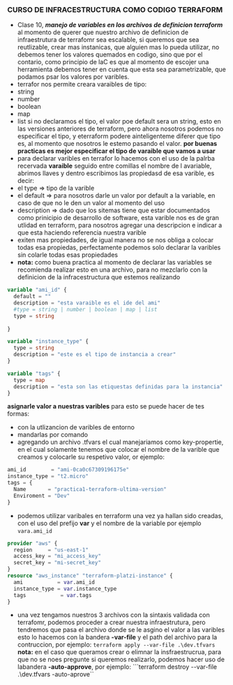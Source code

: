 ### CURSO DE INFRACESTRUCTURA COMO CODIGO TERRAFORM

* Clase 10, ***manejo de variables en los archivos de definicion terraform***
al momento de querer que nuestro archivo de definicion de infraestrutura de terrafomr sea escalable, si queremos que sea reutlizable, crear mas instanicas, que alguien mas lo pueda utilizar, no debemos tener los valores quemados en codigo, sino que por el contario, como principio de laC es que al momento de escojer una herramienta debemos tener en cuenta que esta sea parametrizable, que podamos psar los valores por varibles.
* terrafor nos permite creara varaibles de tipo:
* string
* number
* boolean
* map
* list
si no declaramos el tipo, el valor poe default sera un string, esto en las versiones anteriores de terraform, pero ahora nosotros podemos no especificar el tipo, y eterraform podere ainteligenteme diferer que tipo es, al momento que nosotros le estemo pasando el valor. **por buenas practicas es mejor especificar el tipo de varaible que vamos a usar**
* para declarar varibles en terrafor lo hacemos con el uso de la palrba recervada **varaible** seguido entre comillas el nombre de l avariable, abrimos llaves y dentro escribimos las propiedasd de esa varible, es decir:
* el type => tipo de la varible
* el default => para nosotros darle un valor por default a la variable, en caso de que no le den un valor al momento del uso
* description => dado que los sitemas tiene que estar documentados como prinicipio de desarrollo de software, esta varible nos es de gran utlidad en terraform, para nosotros agregar una descripcion e indicar a que esta haciendo referencia nuestra varible
* exiten mas propiedades, de igual manera no se nos obliga a colocar todas esa propiedas, perfectamente podemos solo declarar la varibles sin colarle todas esas propiedades
* **nota:** como buena practica al momento de declarar las variables se recomienda realizar esto en una archivo, para no mezclarlo con la definicion de la infracestructura que estemos realizando
```tf
variable "ami_id" {
  default = ""
  description = "esta varaible es el ide del ami"
  #type = string | number | boolean | map | list
  type = string
  
}

variable "instance_type" {
  type = string
  description = "este es el tipo de instancia a crear"
}

variable "tags" {
  type = map
  description = "esta son las etiquestas definidas para la instancia"
}
```
**asignarle valor a nuestras varibles** para esto se puede hacer de tes formas:
* con la utlizancion de varibles de entorno
* mandarlas por comando
* agregando un archivo .tfvars el cual manejariamos como key-propertie, en el cual solamente tenemos que colocar el nombre de la varible que creamos y colocarle su respetivo valor, or ejemplo:
```tf
ami_id        = "ami-0ca0c67309196175e"
instance_type = "t2.micro"
tags = {
  Name       = "practica1-terraform-ultima-version"
  Enviroment = "Dev"
}
```

* podemos utilizar varibales en terraform una vez ya hallan sido creadas, con el uso del prefijo **var** y el nombre de la variable por ejemplo ```vara.ami_id```
```tf
provider "aws" {
  region     = "us-east-1"
  access_key = "mi_access_key"
  secret_key = "mi-secret_key"
}
resource "aws_instance" "terraform-platzi-instance" {
  ami           = var.ami_id
  instance_type = var.instance_type
  tags           = var.tags
}
```
* una vez tengamos nuestros 3 archivos con la sintaxis validada con terrafomr, podemos proceder a crear nuestra infraestrutura, pero tendremos que pasa el archivo donde se le asgino el valor a las varibles esto lo hacemos con la bandera **-var-file** y el path del archivo para la contruccion, por ejemplo:
 ```terraform apply --var-file .\dev.tfvars```
**nota:** en el caso que queramos crear o elimnar la insfraestrucrua, para que no se noes pregunte si queremos realizarlo, podemos hacer uso de labandera **-auto-approve**, por ejemplo:
```terraform destroy --var-file .\dev.tfvars -auto-aprove``